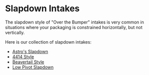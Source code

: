# Slapdown Intakes

The slapdown style of "Over the Bumper" intakes is very common in situations where your packaging is constrained horizontally, but not vertically.

Here is our collection of slapdown intakes:

- [Astro's Slapdown](examples/astro.md)
- [4414 Style](examples/4414style.md)
- [Beavertail Style](examples/washed.md)
- [Low Pivot Slapdown](examples/low.md)